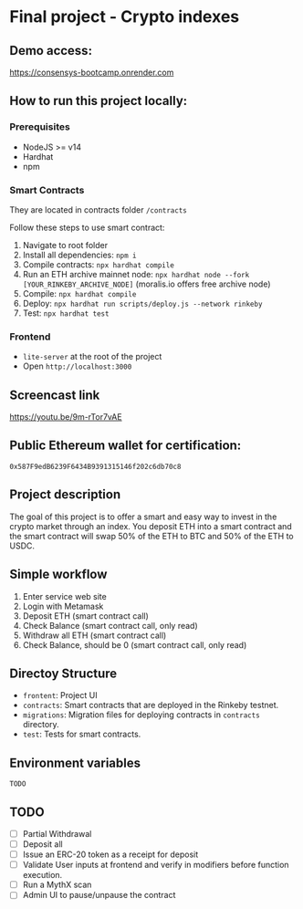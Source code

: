 # Final project - Crypto indexes

## Demo access:
https://consensys-bootcamp.onrender.com

## How to run this project locally:

### Prerequisites

* NodeJS >= v14
* Hardhat
* npm

### Smart Contracts

They are located in contracts folder `/contracts`

Follow these steps to use smart contract:
1. Navigate to root folder
2. Install all dependencies: `npm i`
3. Compile contracts: `npx hardhat compile`
4. Run an ETH archive mainnet node: `npx hardhat node --fork [YOUR_RINKEBY_ARCHIVE_NODE]` (moralis.io offers free archive node)
5. Compile: `npx hardhat compile`
6. Deploy: `npx hardhat run scripts/deploy.js --network rinkeby`
7. Test: `npx hardhat test`

### Frontend

* `lite-server` at the root of the project
* Open `http://localhost:3000`

## Screencast link

https://youtu.be/9m-rTor7vAE

## Public Ethereum wallet for certification:

`0x587F9edB6239F6434B9391315146f202c6db70c8`

## Project description

The goal of this project is to offer a smart and easy way to invest in the crypto market through an index.
You deposit ETH into a smart contract and the smart contract will swap 50% of the ETH to BTC and 50% of the ETH to USDC.

## Simple workflow

1. Enter service web site
2. Login with Metamask
3. Deposit ETH (smart contract call)
4. Check Balance (smart contract call, only read)
5. Withdraw all ETH (smart contract call)
5. Check Balance, should be 0 (smart contract call, only read)

## Directoy Structure

- `frontent`: Project UI
- `contracts`: Smart contracts that are deployed in the Rinkeby testnet.
- `migrations`: Migration files for deploying contracts in `contracts` directory.
- `test`: Tests for smart contracts.

## Environment variables

```
TODO
```

## TODO

- [ ] Partial Withdrawal
- [ ] Deposit all
- [ ] Issue an ERC-20 token as a receipt for deposit
- [ ] Validate User inputs at frontend and verify in modifiers before function execution.
- [ ] Run a MythX scan
- [ ] Admin UI to pause/unpause the contract